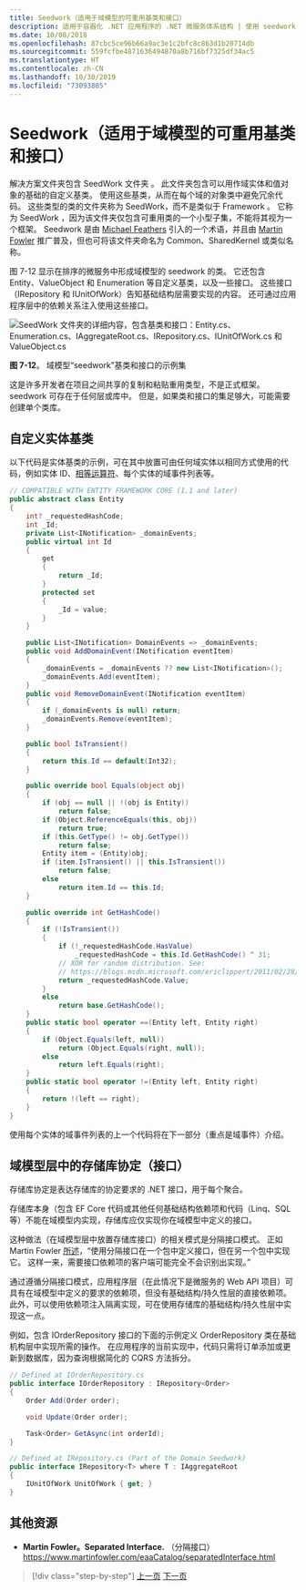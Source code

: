 ```yaml
---
title: Seedwork（适用于域模型的可重用基类和接口）
description: 适用于容器化 .NET 应用程序的 .NET 微服务体系结构 | 使用 seedwork 概念作为开始实现面向 DDD 的域模型的起点。
ms.date: 10/08/2018
ms.openlocfilehash: 87cbc5ce96b66a9ac3e1c2bfc8c863d1b20714db
ms.sourcegitcommit: 559fcfbe4871636494870a8b716bf7325df34ac5
ms.translationtype: HT
ms.contentlocale: zh-CN
ms.lasthandoff: 10/30/2019
ms.locfileid: "73093805"
---
```

# <a name="seedwork-reusable-base-classes-and-interfaces-for-your-domain-model"></a>Seedwork（适用于域模型的可重用基类和接口）

解决方案文件夹包含 SeedWork 文件夹  。 此文件夹包含可以用作域实体和值对象的基础的自定义基类。 使用这些基类，从而在每个域的对象类中避免冗余代码。 这些类型的类的文件夹称为 SeedWork，而不是类似于 Framework   。 它称为 SeedWork  ，因为该文件夹仅包含可重用类的一个小型子集，不能将其视为一个框架。  Seedwork 是由 [Michael Feathers](https://www.artima.com/forums/flat.jsp?forum=106&thread=8826) 引入的一个术语，并且由 [Martin Fowler](https://martinfowler.com/bliki/Seedwork.html) 推广普及，但也可将该文件夹命名为 Common、SharedKernel 或类似名称。

图 7-12 显示在排序的微服务中形成域模型的 seedwork 的类。 它还包含 Entity、ValueObject 和 Enumeration 等自定义基类，以及一些接口。 这些接口（IRepository 和 IUnitOfWork）告知基础结构层需要实现的内容。 还可通过应用程序层中的依赖关系注入使用这些接口。

![SeedWork 文件夹的详细内容，包含基类和接口：Entity.cs、Enumeration.cs、IAggregateRoot.cs、IRepository.cs、IUnitOfWork.cs 和 ValueObject.cs](./media/image13.PNG)

**图 7-12**。 域模型“seedwork”基类和接口的示例集

这是许多开发者在项目之间共享的复制和粘贴重用类型，不是正式框架。 seedwork 可存在于任何层或库中。 但是，如果类和接口的集足够大，可能需要创建单个类库。

## <a name="the-custom-entity-base-class"></a>自定义实体基类

以下代码是实体基类的示例，可在其中放置可由任何域实体以相同方式使用的代码，例如实体 ID、[相等运算符](../../../csharp/language-reference/operators/equality-operators.md)、每个实体的域事件列表等。

```csharp
// COMPATIBLE WITH ENTITY FRAMEWORK CORE (1.1 and later)
public abstract class Entity
{
    int? _requestedHashCode;
    int _Id;
    private List<INotification> _domainEvents;
    public virtual int Id
    {
        get
        {
            return _Id;
        }
        protected set
        {
            _Id = value;
        }
    }

    public List<INotification> DomainEvents => _domainEvents;
    public void AddDomainEvent(INotification eventItem)
    {
        _domainEvents = _domainEvents ?? new List<INotification>();
        _domainEvents.Add(eventItem);
    }
    public void RemoveDomainEvent(INotification eventItem)
    {
        if (_domainEvents is null) return;
        _domainEvents.Remove(eventItem);
    }

    public bool IsTransient()
    {
        return this.Id == default(Int32);
    }

    public override bool Equals(object obj)
    {
        if (obj == null || !(obj is Entity))
            return false;
        if (Object.ReferenceEquals(this, obj))
            return true;
        if (this.GetType() != obj.GetType())
            return false;
        Entity item = (Entity)obj;
        if (item.IsTransient() || this.IsTransient())
            return false;
        else
            return item.Id == this.Id;
    }

    public override int GetHashCode()
    {
        if (!IsTransient())
        {
            if (!_requestedHashCode.HasValue)
                _requestedHashCode = this.Id.GetHashCode() ^ 31;
            // XOR for random distribution. See:
            // https://blogs.msdn.microsoft.com/ericlippert/2011/02/28/guidelines-and-rules-for-gethashcode/
            return _requestedHashCode.Value;
        }
        else
            return base.GetHashCode();
    }
    public static bool operator ==(Entity left, Entity right)
    {
        if (Object.Equals(left, null))
            return (Object.Equals(right, null));
        else
            return left.Equals(right);
    }
    public static bool operator !=(Entity left, Entity right)
    {
        return !(left == right);
    }
}
```

使用每个实体的域事件列表的上一个代码将在下一部分（重点是域事件）介绍。

## <a name="repository-contracts-interfaces-in-the-domain-model-layer"></a>域模型层中的存储库协定（接口）

存储库协定是表达存储库的协定要求的 .NET 接口，用于每个聚合。

存储库本身（包含 EF Core 代码或其他任何基础结构依赖项和代码（Linq、SQL 等）不能在域模型内实现，存储库应仅实现你在域模型中定义的接口。

这种做法（在域模型层中放置存储库接口）的相关模式是分隔接口模式。 正如 Martin Fowler [所述](https://www.martinfowler.com/eaaCatalog/separatedInterface.html)，“使用分隔接口在一个包中定义接口，但在另一个包中实现它。 这样一来，需要接口依赖项的客户端可能完全不会识别出实现。”

通过遵循分隔接口模式，应用程序层（在此情况下是微服务的 Web API 项目）可具有在域模型中定义的要求的依赖项，但没有基础结构/持久性层的直接依赖项。 此外，可以使用依赖项注入隔离实现，可在使用存储库的基础结构/持久性层中实现这一点。

例如，包含 IOrderRepository 接口的下面的示例定义 OrderRepository 类在基础机构层中实现所需的操作。 在应用程序的当前实现中，代码只需将订单添加或更新到数据库，因为查询根据简化的 CQRS 方法拆分。

```csharp
// Defined at IOrderRepository.cs
public interface IOrderRepository : IRepository<Order>
{
    Order Add(Order order);

    void Update(Order order);

    Task<Order> GetAsync(int orderId);
}

// Defined at IRepository.cs (Part of the Domain Seedwork)
public interface IRepository<T> where T : IAggregateRoot
{
    IUnitOfWork UnitOfWork { get; }
}
```

## <a name="additional-resources"></a>其他资源

- **Martin Fowler。Separated Interface.** （分隔接口） \
  <https://www.martinfowler.com/eaaCatalog/separatedInterface.html>

>[!div class="step-by-step"]
>[上一页](net-core-microservice-domain-model.md)
>[下一页](implement-value-objects.md)
